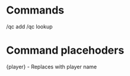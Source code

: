 # Commands
/qc add <player> <command>
/qc lookup <player>

# Command placehoders
{player} - Replaces with player name
